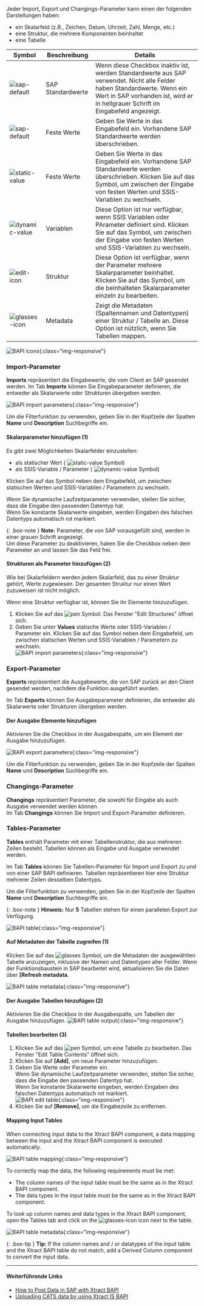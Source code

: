 Jeder Import, Export und Changings-Parameter kann einen der folgenden Darstellungen haben:

- ein Skalarfeld (z.B., Zeichen, Datum, Uhrzeit, Zahl, Menge, etc.)
- eine Struktur, die mehrere Komponenten beinhaltet
- eine Tabelle

|Symbol  | Beschreibung |Details | 
| ----- | --------------- | ------------ | 
|![sap-default](/img/content/icons/checkbox.png) | SAP Standardwerte|  Wenn diese Checkbox inaktiv ist, werden Standardwerte aus SAP verwendet. Nicht alle Felder haben Standardwerte. Wenn ein Wert in SAP vorhanden ist, wird er in hellgrauer Schrift im Eingabefeld angezeigt. |
|![sap-default](/img/content/icons/checkbox-checked.png) | Feste Werte | Geben Sie Werte in das Eingabefeld ein. Vorhandene SAP Standardwerte werden überschrieben.|
|![static-value](/img/content/icons/runtime-parameters-static.png) | Feste Werte | Geben Sie Werte in das Eingabefeld ein. Vorhandene SAP Standardwerte werden überschrieben. Klicken Sie auf das Symbol, um zwischen der Eingabe von festen Werten und SSIS-Variablen zu wechseln. |
|![dynamic-value](/img/content/icons/runtime-parameters-dynamic.png) | Variablen | Diese Option ist nur verfügbar, wenn SSIS Variablen oder PArameter definiert sind. Klicken Sie auf das Symbol, um zwischen der Eingabe von festen Werten und SSIS-Variablen zu wechseln.  | 
|![edit-icon](/img/content/icons/pen.png) | Struktur | Diese Option ist verfügbar, wenn der Parameter mehrere Skalarparameter beinhaltet. Klicken Sie auf das Symbol, um die beinhalteten Skalarparameter einzeln zu bearbeiten. | 
|![glasses-icon](/img/content/icons/glasses.png) | Metadata | Zeigt die Metadaten (Spaltennamen und Datentypen) einer Struktur / Tabelle an. Diese Option ist nützlich, wenn Sie Tabellen mappen.| 

![BAPI icons](/img/content/xis/BAPI-icons.png){:class="img-responsive"}

### Import-Parameter

**Imports** repräsentiert die Eingabewerte, die vom Client an SAP gesendet werden. 
Im Tab **Imports** können Sie Eingabeparameter definieren, die entweder als Skalarwerte oder Strukturen übergeben werden.

![BAPI import parameters](/img/content/xis/XtractBAPI_ImportParams.png){:class="img-responsive"}

Um die Filterfunktion zu verwenden, geben Sie in der Kopfzeile der Spalten **Name** und **Description** Suchbegriffe ein.<br>

#### Skalarparameter hinzufügen (1)

Es gibt zwei Möglichkeiten Skalarfelder einzustellen: 
- als statischer Wert ( ![static-value](/img/content/icons/runtime-parameters-static.png) Symbol)
- als SSIS-Variable / Parameter ( ![dynamic-value](/img/content/icons/runtime-parameters-dynamic.png) Symbol)

Klicken Sie auf das Symbol neben dem Eingabefeld, um zwischen statischen Werten und SSIS-Variablen / Parametern zu wechseln.

Wenn Sie dynamische Laufzeitparameter verwenden, stellen Sie sicher, dass die Eingabe den passenden Datentyp hat.<br>
Wenn Sie konstante Skalarwerte eingeben, werden Eingaben des falschen Datentyps automatisch rot markiert.

{: .box-note }
**Note:** Parameter, die von SAP vorausgefüllt sind, werden in einer grauen Schrift angezeigt. <br>
Um diese Parameter zu deaktivieren, haken Sie die Checkbox neben dem Parameter an und lassen Sie das Feld frei.

#### Strukturen als Parameter hinzufügen (2)

Wie bei Skalarfeldern werden jedem Skalarfeld, das zu einer Struktur gehört, Werte zugewiesen. 
Der gesamten Struktur nur einen Wert zuzuweisen ist nicht möglich. 

Wenn eine Struktur verfügbar ist, können Sie ihr Elemente hinzuzufügen.
1. Klicken Sie auf das ![pen](/img/content/icons/pen.png) Symbol. Das Fenster "Edit Structures" öffnet sich.
2. Geben Sie unter **Values** statische Werte oder SSIS-Variablen / Parameter ein.
Klicken Sie auf das Symbol neben dem Eingabefeld, um zwischen statischen Werten und SSIS-Variablen / Parametern zu wechseln.<br>
![BAPI import parameters](/img/content/BAPI-Edit-Structure.png){:class="img-responsive"}

### Export-Parameter
**Exports** repräsentiert die Ausgabewerte, die von SAP zurück an den Client gesendet werden, nachdem die Funktion ausgeführt wurden.

Im Tab **Exports** können Sie Ausgabeparameter definieren, die entweder als Skalarwerte oder Strukturen übergeben werden.

#### Der Ausgabe Elemente hinzufügen
Aktivieren Sie die Checkbox in der Ausgabespalte, um ein Element der Ausgabe hinzuzufügen.

![BAPI export parameters](/img/content/xis/XtractBAPI_ExportParams.png){:class="img-responsive"}

Um die Filterfunktion zu verwenden, geben Sie in der Kopfzeile der Spalten **Name** und **Description** Suchbegriffe ein.<br>

### Changings-Parameter

**Changings** repräsentiert Parameter, die sowohl für Eingabe als auch Ausgabe verwendet werden können.<br>
Im Tab **Changings** können Sie Import und Export-Parameter definieren. 

### Tables-Parameter

**Tables** enthält Parameter mit einer Tabellenstruktur, die aus mehreren Zeilen besteht. Tabellen können als Eingabe und Ausgabe verwendet werden.

Im Tab **Tables** können Sie Tabellen-Parameter für Import und Export zu und von einer SAP BAPI definieren.
Tabellen repräsentieren hier eine Struktur mehrerer Zeilen desselben Datentyps.

Um die Filterfunktion zu verwenden, geben Sie in der Kopfzeile der Spalten **Name** und **Description** Suchbegriffe ein.<br>

{: .box-note }
**Hinweis:** Nur **5** Tabellen stehen für einen parallelen Export zur Verfügung.

![BAPI table](/img/content/xis/XtractBAPI_TableParams.png){:class="img-responsive"}

#### Auf Metadaten der Tabelle zugreifen (1)

Klicken Sie auf das ![glasses](/img/content/icons/glasses.png) Symbol, um die Metadaten der ausgewählten Tabelle anzuzeigen, inklusive der Namen und Datentypen aller Felder.
Wenn der Funktionsbaustein in SAP bearbeitet wird, aktualisieren Sie die Daten über **[Refresh metadata**.<br>

![BAPI table metadata](/img/content/BAPI-Table-Metadata.png){:class="img-responsive"}


#### Der Ausgabe Tabellen hinzufügen (2)

Aktivieren Sie die Checkbox in der Ausgabespalte, um Tabellen der Ausgabe hinzuzufügen.
![BAPI table output](/img/content/BAPI-Table-Output.png){:class="img-responsive"}

#### Tabellen bearbeiten (3)

1. Klicken Sie auf das ![pen](/img/content/icons/pen.png) Symbol, um eine Tabelle zu bearbeiten. Das Fenster "Edit Table Contents" öffnet sich.
2. Klicken Sie auf **[Add]**, um neue Parameter hinzuzufügen.
3. Geben Sie Werte oder Parameter ein.<br>
Wenn Sie dynamische Laufzeitparameter verwenden, stellen Sie sicher, dass die Eingabe den passenden Datentyp hat.<br>
Wenn Sie konstante Skalarwerte eingeben, werden Eingaben des falschen Datentyps automatisch rot markiert.<br>
![BAPI edit table](/img/content/BAPI-Edit-Table-Contents.png){:class="img-responsive"}
4. Klicken Sie auf **[Remove]**, um die Eingabezeile zu entfernen.

#### Mapping Input Tables

When connecting input data to the Xtract BAPI component, a data mapping between the input and the Xtract BAPI component is executed automatically. 

![BAPI table mapping](/img/content/ssis-write-xtractis-fuba-02.png){:class="img-responsive"}

To correctly map the data, the following requirements must be met:

- The column names of the input table must be the same as in the Xtract BAPI component.
- The data types in the input table must be the same as in the Xtract BAPI component.

To look up column names and data types in the Xtract BAPI component, open the Tables tab and click on the ![glasses-icon](/img/content/icons/glasses.png) icon next to the table.

![BAPI table metadata](/img/content/BAPI-Table-Metadata.png){:class="img-responsive"}

{: .box-tip }
**Tip:** If the column names and / or datatypes of the input table and the Xtract BAPI table do not match, add a Derived Column component to convert the input data.


*****
#### Weiterführende Links
- [How to Post Data in SAP with Xtract BAPI](https://kb.theobald-software.com/xtract-is/how-to-post-data-in-sap)
- [Uploading CATS data by using Xtract IS BAPI](https://kb.theobald-software.com/xtract-is/uploading-cats-data-by-using-xtract-is-bapi)